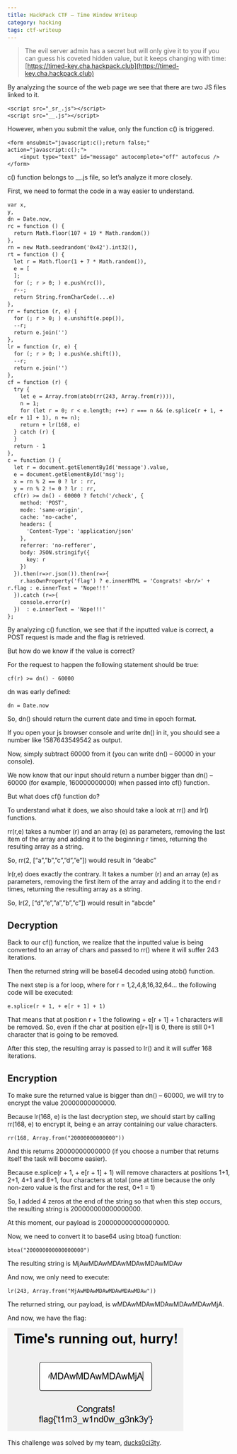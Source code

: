 ```yaml
---
title: HackPack CTF – Time Window Writeup
category: hacking
tags: ctf-writeup
---
```


> The evil server admin has a secret but will only give it to you if you can guess his coveted hidden value, but it keeps changing with time: [https://timed-key.cha.hackpack.club](https://timed-key.cha.hackpack.club)

By analyzing the source of the web page we see that there are two JS files linked to it.

```
<script src="_sr_.js"></script>
<script src="__.js"></script>
```

However, when you submit the value, only the function c() is triggered.

```
<form onsubmit="javascript:c();return false;" action="javascript:c();">
	<input type="text" id="message" autocomplete="off" autofocus />
</form>
```

c() function belongs to __.js file, so let’s analyze it more closely.

First, we need to format the code in a way easier to understand.

```
var x,
y,
dn = Date.now,
rc = function () {
  return Math.floor(107 + 19 * Math.random())
},
rn = new Math.seedrandom('0x42').int32(),
rt = function () {
  let r = Math.floor(1 + 7 * Math.random()),
  e = [
  ];
  for (; r > 0; ) e.push(rc()),
  r--;
  return String.fromCharCode(...e)
},
rr = function (r, e) {
  for (; r > 0; ) e.unshift(e.pop()),
  --r;
  return e.join('')
},
lr = function (r, e) {
  for (; r > 0; ) e.push(e.shift()),
  --r;
  return e.join('')
},
cf = function (r) {
  try {
    let e = Array.from(atob(rr(243, Array.from(r)))),
    n = 1;
    for (let r = 0; r < e.length; r++) r === n && (e.splice(r + 1, + e[r + 1] + 1), n += n);
    return + lr(168, e)
  } catch (r) {
  }
  return - 1
},
c = function () {
  let r = document.getElementById('message').value,
  e = document.getElementById('msg');
  x = rn % 2 == 0 ? lr : rr,
  y = rn % 2 != 0 ? lr : rr,
  cf(r) >= dn() - 60000 ? fetch('/check', {
    method: 'POST',
    mode: 'same-origin',
    cache: 'no-cache',
    headers: {
      'Content-Type': 'application/json'
    },
    referrer: 'no-refferer',
    body: JSON.stringify({
      key: r
    })
  }).then(r=>r.json()).then(r=>{
    r.hasOwnProperty('flag') ? e.innerHTML = 'Congrats! <br/>' + r.flag : e.innerText = 'Nope!!!'
  }).catch (r=>{
    console.error(r)
  })  : e.innerText = 'Nope!!!'
};
```

By analyzing c() function, we see that if the inputted value is correct, a POST request is made and the flag is retrieved.

But how do we know if the value is correct?

For the request to happen the following statement should be true:

```
cf(r) >= dn() - 60000
```

dn was early defined:

```
dn = Date.now
```

So, dn() should return the current date and time in epoch format.

If you open your js browser console and write dn() in it, you should see a number like 1587643549542 as output.

Now, simply subtract 60000 from it (you can write dn() – 60000 in your console).

We now know that our input should return a number bigger than dn() – 60000 (for example, 160000000000) when passed into cf() function.

But what does cf() function do?

To understand what it does, we also should take a look at rr() and lr() functions.

rr(r,e) takes a number (r) and an array (e) as parameters, removing the last item of the array and adding it to the beginning r times, returning the resulting array as a string.

So, rr(2, \[“a”,”b”,”c”,”d”,”e”\]) would result in “deabc”

lr(r,e) does exactly the contrary. It takes a number (r) and an array (e) as parameters, removing the first item of the array and adding it to the end r times, returning the resulting array as a string.

So, lr(2, \[“d”,”e”,”a”,”b”,”c”\]) would result in “abcde”

## Decryption

Back to our cf() function, we realize that the inputted value is being converted to an array of chars and passed to rr() where it will suffer 243 iterations.

Then the returned string will be base64 decoded using atob() function.

The next step is a for loop, where for r = 1,2,4,8,16,32,64… the following code will be executed:

```
e.splice(r + 1, + e[r + 1] + 1)
```

That means that at position r + 1 the following + e\[r + 1\] + 1 characters will be removed. So, even if the char at position e\[r+1\] is 0, there is still 0+1 character that is going to be removed.

After this step, the resulting array is passed to lr() and it will suffer 168 iterations.

## Encryption

To make sure the returned value is bigger than dn() – 60000, we will try to encrypt the value 20000000000000.

Because lr(168, e) is the last decryption step, we should start by calling rr(168, e) to encrypt it, being e an array containing our value characters.

```
rr(168, Array.from("20000000000000"))
```

And this returns 20000000000000 (if you choose a number that returns itself the task will become easier).

Because e.splice(r + 1, + e\[r + 1\] + 1) will remove characters at positions 1+1, 2+1, 4+1 and 8+1, four characters at total (one at time because the only non-zero value is the first and for the rest, 0+1 = 1)

So, I added 4 zeros at the end of the string so that when this step occurs, the resulting string is 200000000000000000.

At this moment, our payload is 200000000000000000.

Now, we need to convert it to base64 using btoa() function:

```
btoa("200000000000000000")
```

The resulting string is MjAwMDAwMDAwMDAwMDAwMDAw

And now, we only need to execute:

```
lr(243, Array.from("MjAwMDAwMDAwMDAwMDAwMDAw"))
```

The returned string, our payload, is wMDAwMDAwMDAwMDAwMDAwMjA.

And now, we have the flag:

![Output](/images/hpacktimewin1.png)

This challenge was solved by my team, [ducks0ci3ty](https://ctftime.org/team/114402).